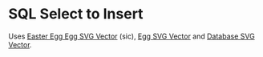 # SQL Select to Insert

Uses [Easter Egg Egg SVG Vector](https://www.svgrepo.com/svg/264328/easter-egg-egg) (sic), [Egg SVG Vector](https://www.svgrepo.com/svg/530221/egg) and [Database SVG Vector](https://www.svgrepo.com/svg/485254/database).
